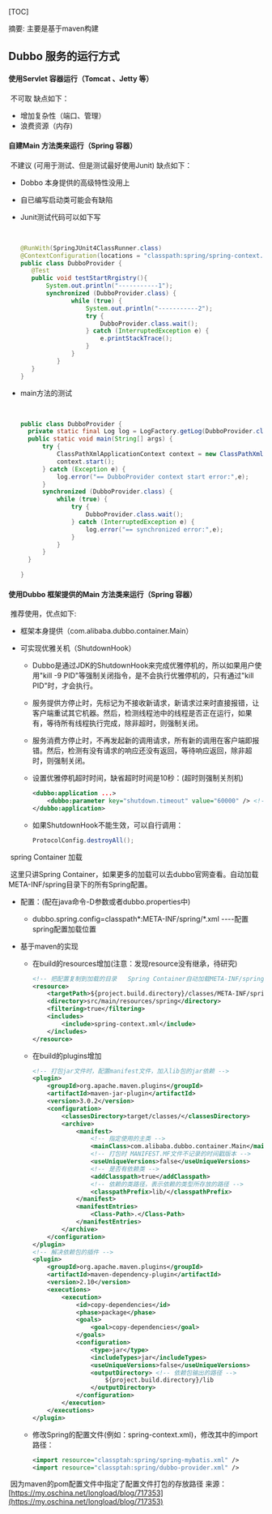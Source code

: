 [TOC]

摘要: 主要是基于maven构建

## **Dubbo 服务的运行方式**

#### 使用Servlet 容器运行（Tomcat 、Jetty 等）

​    不可取 缺点如下：

- 增加复杂性（端口、管理）
- 浪费资源（内存)

####  自建Main 方法类来运行（Spring 容器）

​    不建议 (可用于测试、但是测试最好使用Junit) 缺点如下：

-  Dobbo 本身提供的高级特性没用上

- 自已编写启动类可能会有缺陷

- Junit测试代码可以如下写

  ​

  ```java
  @RunWith(SpringJUnit4ClassRunner.class)
  @ContextConfiguration(locations = "classpath:spring/spring-context.xml")
  public class DubboProvider {
  	 @Test
  	 public void testStartRrgistry(){
  		 System.out.println("-----------1");
  		 synchronized (DubboProvider.class) {
  				while (true) {
  					System.out.println("-----------2");
  					try {
  						DubboProvider.class.wait();
  					} catch (InterruptedException e) {
  						e.printStackTrace();
  					}
  				}
  			}
  	 }
  }
  ```

- main方法的测试

  ​

  ```java
  public class DubboProvider {	
  	private static final Log log = LogFactory.getLog(DubboProvider.class);
  	public static void main(String[] args) {
  		try {
  			ClassPathXmlApplicationContext context = new ClassPathXmlApplicationContext("classpath:spring/spring-context.xml");
  			context.start();
  		} catch (Exception e) {
  			log.error("== DubboProvider context start error:",e);
  		}
  		synchronized (DubboProvider.class) {
  			while (true) {
  				try {
  					DubboProvider.class.wait();
  				} catch (InterruptedException e) {
  					log.error("== synchronized error:",e);
  				}
  			}
  		}
  	}
      
  }
  ```

#### 使用Dubbo 框架提供的Main 方法类来运行（Spring 容器）

​    推荐使用，优点如下:

- 框架本身提供（com.alibaba.dubbo.container.Main）

- 可实现优雅关机（ShutdownHook）

  - Dubbo是通过JDK的ShutdownHook来完成优雅停机的，所以如果用户使用"kill -9 PID"等强制关闭指令，是不会执行优雅停机的，只有通过"kill PID"时，才会执行。

  - 服务提供方停止时，先标记为不接收新请求，新请求过来时直接报错，让客户端重试其它机器。然后，检测线程池中的线程是否正在运行，如果有，等待所有线程执行完成，除非超时，则强制关闭。

  - 服务消费方停止时，不再发起新的调用请求，所有新的调用在客户端即报错。然后，检测有没有请求的响应还没有返回，等待响应返回，除非超时，则强制关闭。

  - 设置优雅停机超时时间，缺省超时时间是10秒：(超时则强制关剂机)

    ```xml
    <dubbo:application ...>
        <dubbo:parameter key="shutdown.timeout" value="60000" /> <!-- 单位毫秒 -->
    </dubbo:application>
    ```

  - 如果ShutdownHook不能生效，可以自行调用：

    ```java
    ProtocolConfig.destroyAll();
    ```

​    spring Container 加载

​        这里只讲Spring Container，如果更多的加载可以去dubbo官网查看。自动加载META-INF/spring目录下的所有Spring配置。

- 配置：(配在java命令-D参数或者dubbo.properties中)

  - dubbo.spring.config=classpath*:META-INF/spring/*.xml ----配置spring配置加载位置

- 基于maven的实现

  - 在build的resources增加(注意：发现resource没有继承，待研究)

    ```xml
    <!-- 把配置复制到加载的目录   Spring Container自动加载META-INF/spring目录下的所有Spring配置 -->
    <resource>
    	<targetPath>${project.build.directory}/classes/META-INF/spring</targetPath>
    	<directory>src/main/resources/spring</directory>
    	<filtering>true</filtering>
    	<includes>
    		<include>spring-context.xml</include>
    	</includes>
    </resource>
    ```

  - 在build的plugins增加

    ```xml
    <!-- 打包jar文件时，配置manifest文件，加入lib包的jar依赖 -->
    <plugin>
        <groupId>org.apache.maven.plugins</groupId>
        <artifactId>maven-jar-plugin</artifactId>
        <version>3.0.2</version>
        <configuration>
            <classesDirectory>target/classes/</classesDirectory>
            <archive>
                <manifest>
                    <!-- 指定使用的主类 -->
                    <mainClass>com.alibaba.dubbo.container.Main</mainClass>
                    <!-- 打包时 MANIFEST.MF文件不记录的时间戳版本 -->
                    <useUniqueVersions>false</useUniqueVersions>
                    <!-- 是否有依赖类 -->
                    <addClasspath>true</addClasspath>
                    <!-- 依赖的类路径，表示依赖的类型所存放的路径 -->
                    <classpathPrefix>lib/</classpathPrefix>
                </manifest>
                <manifestEntries>
                    <Class-Path>.</Class-Path>
                </manifestEntries>
            </archive>
        </configuration>
    </plugin>
    <!-- 解决依赖包的插件 -->
    <plugin>
        <groupId>org.apache.maven.plugins</groupId>
        <artifactId>maven-dependency-plugin</artifactId>
        <version>2.10</version>
        <executions>
            <execution>
                <id>copy-dependencies</id>
                <phase>package</phase>
                <goals>
                    <goal>copy-dependencies</goal>
                </goals>
                <configuration>
                    <type>jar</type>
                    <includeTypes>jar</includeTypes>
                    <useUniqueVersions>false</useUniqueVersions>
                    <outputDirectory> <!-- 依赖包输出的路径 -->
                        ${project.build.directory}/lib
                    </outputDirectory>
                </configuration>
            </execution>
        </executions>
    </plugin>
    ```

  - 修改Spring的配置文件(例如：spring-context.xml)，修改其中的import路径：

    ```xml
    <import resource="classptah:spring/spring-mybatis.xml" />
    <import resource="classptah:spring/dubbo-provider.xml" />
    ```



​            因为maven的pom配置文件中指定了配置文件打包的存放路径
来源： [https://my.oschina.net/longload/blog/717353](https://my.oschina.net/longload/blog/717353)